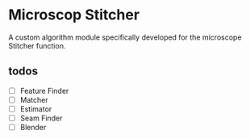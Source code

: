 # Microscop Stitcher

A custom algorithm module specifically developed for the microscope Stitcher function.

## todos

- [ ] Feature Finder
- [ ] Matcher
- [ ] Estimator
- [ ] Seam Finder
- [ ] Blender